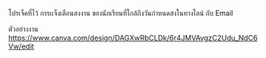 โปรเจ็คที่ไว้ การเเจ็งเตือนสงงาน ของนักเรียนที่ใกล้ถึงวันกำหนดสงในทางไลน์ กับ  Email

 ตัวอย่างงาน https://www.canva.com/design/DAGXwRbCLDk/6r4JMVAvgzC2Udu_NdC6Vw/edit
